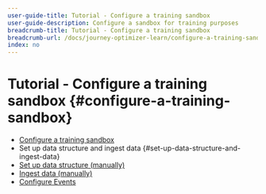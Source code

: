 ```yaml
---
user-guide-title: Tutorial - Configure a training sandbox
user-guide-description: Configure a sandbox for training purposes
breadcrumb-title: Tutorial - Configure a training sandbox
breadcrumb-url: /docs/journey-optimizer-learn/configure-a-training-sandbox/introduction-and-prerequisites.html
index: no
---
```


# Tutorial - Configure a training sandbox {#configure-a-training-sandbox}

+ [Configure a training sandbox](/help/tutorial-configure-a-training-sandbox/introduction-and-prerequisites.md)
+ Set up data structure and ingest data {#set-up-data-structure-and-ingest-data}
+ [Set up data structure (manually)](/help/tutorial-configure-a-training-sandbox/manual-data-set-up.md)
+ [Ingest data (manually)](/help/tutorial-configure-a-training-sandbox/manual-data-ingestion.md)
+ [Configure Events](/help/tutorial-configure-a-training-sandbox/configure-events.md)
